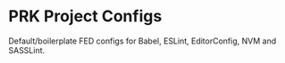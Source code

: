 # PRK Project Configs
Default/boilerplate FED configs for Babel, ESLint, EditorConfig, NVM and SASSLint.
